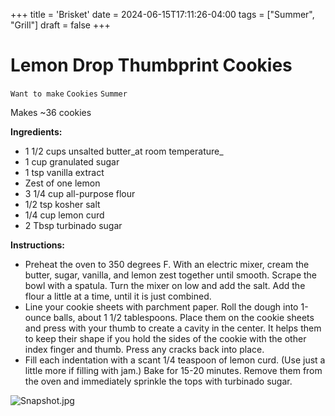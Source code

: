 +++
title = 'Brisket'
date = 2024-06-15T17:11:26-04:00
tags = ["Summer", "Grill"]
draft = false
+++
# Lemon Drop Thumbprint Cookies

`Want to make` `Cookies` `Summer`

Makes ~36 cookies

**Ingredients:**

- 1 1/2 cups unsalted butter_at room temperature_
- 1 cup granulated sugar
- 1 tsp vanilla extract
- Zest of one lemon
- 3 1/4 cup all-purpose flour
- 1/2 tsp kosher salt
- 1/4 cup lemon curd
- 2 Tbsp turbinado sugar

**Instructions:**

- Preheat the oven to 350 degrees F. With an electric mixer, cream the butter, sugar, vanilla, and lemon zest together until smooth. Scrape the bowl with a spatula. Turn the mixer on low and add the salt. Add the flour a little at a time, until it is just combined.
- Line your cookie sheets with parchment paper. Roll the dough into 1-ounce balls, about 1 1/2 tablespoons. Place them on the cookie sheets and press with your thumb to create a cavity in the center. It helps them to keep their shape if you hold the sides of the cookie with the other index finger and thumb. Press any cracks back into place.
- Fill each indentation with a scant 1/4 teaspoon of lemon curd. (Use just a little more if filling with jam.) Bake for 15-20 minutes. Remove them from the oven and immediately sprinkle the tops with turbinado sugar.

![Snapshot.jpg](image/Snapshot.jpg)
